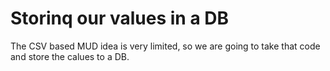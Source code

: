 # Storinq our values in a DB

The CSV based MUD idea is very limited, so we are going to take that code and store the calues to a DB.
